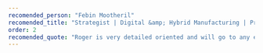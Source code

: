 ```yaml
---
recomended_person: "Febin Mootheril"
recomended_title: "Strategist | Digital &amp; Hybrid Manufacturing | President&nbsp;&amp;&nbsp;CEO"
order: 2
recomended_quote: "Roger is very detailed oriented and will go to any extent to complete his tasks. He is very creative and full of ideas."
---
```

